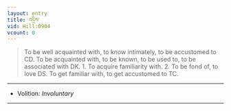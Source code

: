 ```yaml
---
layout: entry
title: འདྲིས་
vid: Hill:0904
vcount: 0
---
```

> To be well acquainted with, to know intimately, to be accustomed to CD\. To be acquainted with, to be known, to be used to, to be associated with DK\. 1\. To acquire familiarity with\. 2\. To be fond of, to love DS\. To get familiar with, to get accustomed to TC\.

---
* Volition: _Involuntary_

---

